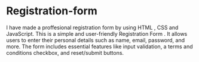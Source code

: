 # Registration-form
I have made a proffesional registration form by using HTML , CSS and JavaScript.
This is a simple and user-friendly Registration Form . It allows users to enter their personal details such as name, email, password, and more. The form includes essential features like input validation, a terms and conditions checkbox, and reset/submit buttons.

